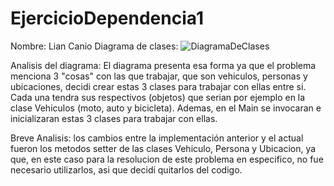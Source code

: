 # EjercicioDependencia1
Nombre: Lian Canio
Diagrama de clases:
![DiagramaDeClases](https://github.com/ChiaxNiro/EjercicioDependencia1/assets/138495779/7b1d1073-eb09-44c8-b7f7-0d9644af93c4)

Analisis del diagrama: El diagrama presenta esa forma ya que el problema menciona 3 "cosas" con las que trabajar, que son vehiculos, personas y ubicaciones, decidi crear estas 3 clases para trabajar con ellas entre si. Cada una tendra sus respectivos (objetos) que serian por ejemplo en la clase Vehiculos (moto, auto y bicicleta). Ademas, en el Main se invocaran e inicializaran estas 3 clases para trabajar con ellas.

Breve Analisis: los cambios entre la implementación anterior y el actual fueron los metodos setter de las clases Vehiculo, Persona y Ubicacion, ya que, en este caso para la resolucion de este problema en especifico, no fue necesario utilizarlos, asi que decidi quitarlos del codigo.  
